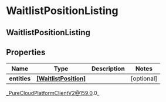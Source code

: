 # WaitlistPositionListing

## WaitlistPositionListing

## Properties

|Name | Type | Description | Notes|
|------------ | ------------- | ------------- | -------------|
| **entities** | [**[WaitlistPosition]**](WaitlistPosition) |  | [optional] |



_PureCloudPlatformClientV2@159.0.0_
